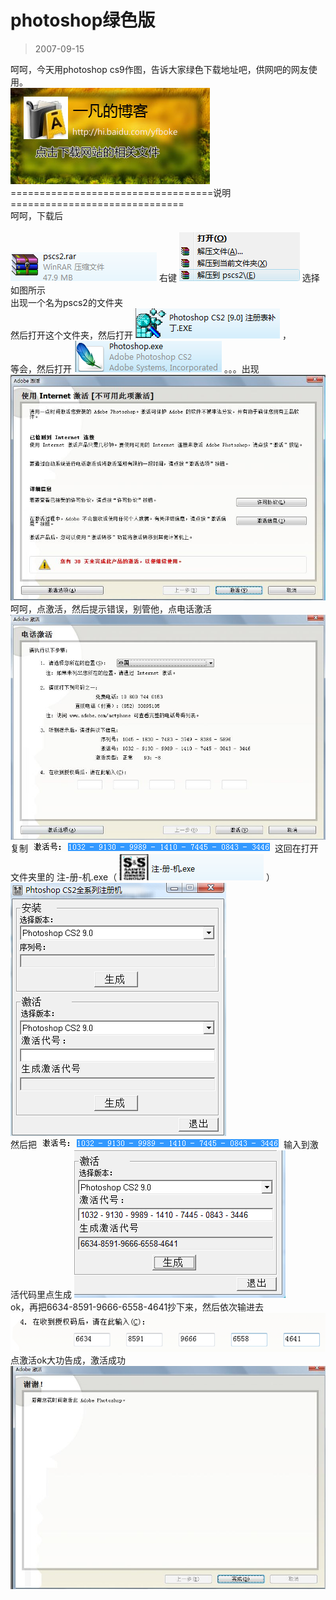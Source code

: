 # photoshop绿色版 

> 2007-09-15

<div class="pcs-article-content_ptkaiapt4bxy_baiduscarticle" id="detailArticleContent_ptkaiapt4bxy_baiduscarticle">
 呵呵，今天用photoshop cs9作图，告诉大家绿色下载地址吧，供网吧的网友使用。
 <br/>
 <a href="http://www.orsoon.com/Soft/893.html" target="_blank">
  <img class="blogimg" small="0" src="images/43fcd532fc96200aacb245eeea21ba16.jpg"/>
 </a>
 <br/>
 ===================================说明==============================
 <br/>
 呵呵，下载后
 <br/>
 <br/>
 <img class="blogimg" small="0" src="images/9d0286c21e416f988ad6bfc8b6ba0b88.jpg"/>
 右键
 <img class="blogimg" small="0" src="images/6da52c4f1bbd0c831527ab1ccbc33e2e.jpg"/>
 选择如图所示
 <br/>
 出现一个名为pscs2的文件夹
 <br/>
 然后打开这个文件夹，然后打开
 <img class="blogimg" small="0" src="images/2b24ea381715e2dd136eade574bb6db6.jpg"/>
 ，
 <br/>
 等会，然后打开
 <img class="blogimg" small="0" src="images/17afe778f8d5585c776d3e482aaf65cd.jpg"/>
 。。。出现
 <img class="blogimg" small="0" src="images/478006c9dc48ea2d53dec93b1f1e0351.jpg"/>
 呵呵，点激活，然后提示错误，别管他，点电话激活
 <img class="blogimg" small="0" src="images/7f41d9601ad98ee06e1c0412e86d0ae5.jpg"/>
 复制
 <img class="blogimg" small="0" src="images/1731bf97d620e4791b426f4939c0647f.jpg"/>
 这回在打开文件夹里的 注-册-机.exe（
 <img class="blogimg" small="0" src="images/35e21e529dad9b9f6ae0fc9a929d4e5c.jpg"/>
 ）
 <br/>
 <img class="blogimg" small="0" src="images/de9f5514ccdddac406b19b77595049a3.jpg"/>
 <br/>
 然后把
 <img class="blogimg" small="0" src="images/1731bf97d620e4791b426f4939c0647f.jpg"/>
 输入到激活代码里点生成
 <img class="blogimg" small="0" src="images/9d36ad2872b45225e714edecf36f69d5.jpg"/>
 <br/>
 ok，再把6634-8591-9666-6558-4641抄下来，然后依次输进去
 <img class="blogimg" small="0" src="images/4431de12d92b255c3ec1d7536e9b413b.jpg"/>
 点激活ok大功告成，激活成功
 <img class="blogimg" small="0" src="images/1ab650799779d4a3c1378596df2ca906.jpg"/>
</div>


